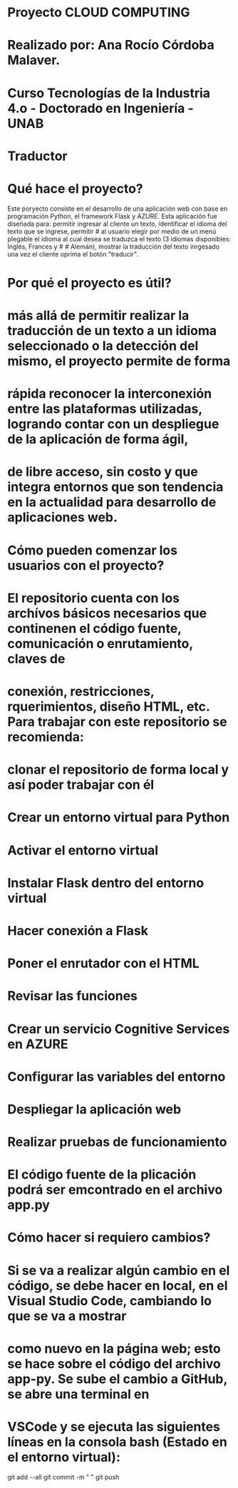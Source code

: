 # Proyecto CLOUD COMPUTING
# Realizado por: Ana Rocío Córdoba Malaver.
# Curso Tecnologías de la Industria 4.o - Doctorado en Ingeniería - UNAB

# Traductor

# Qué hace el proyecto? 
Este poryecto consiste en el desarrollo de una aplicación web con base en programación Python, el framework Flask y AZURE. Esta aplicación fue diseñada para: permitir ingresar al cliente un texto, identificar el idioma del texto que se ingrese, permitir # al usuario elegir por medio de un menú plegable el idioma al cual desea se traduzca el texto (3 idiomas disponibles: Inglés, Frances y # # Alemán), mostrar la traducción del texto inrgesado una vez el cliente oprima el botón "traducir".

# Por qué el proyecto es útil? 
# más allá de permitir realizar la traducción de un texto a un idioma seleccionado o la detección del mismo, el proyecto permite de forma 
# rápida reconocer la interconexión entre las plataformas utilizadas, logrando contar con un despliegue de la aplicación de forma ágil, 
# de libre acceso, sin costo y que integra entornos que son tendencia en la actualidad para desarrollo de aplicaciones web.

# Cómo pueden comenzar los usuarios con el proyecto?
# El repositorio cuenta con los archívos básicos necesarios que continenen el código fuente, comunicación o enrutamiento, claves de 
# conexión, restricciones, rquerimientos, diseño HTML, etc. Para trabajar con este repositorio se recomienda:
# clonar el repositorio de forma local y así poder trabajar con él 
# Crear un entorno virtual para Python
# Activar el entorno virtual
# Instalar Flask dentro del entorno virtual
# Hacer conexión a Flask
# Poner el enrutador con el HTML
# Revisar las funciones
# Crear un servicio Cognitive Services en AZURE
# Configurar las variables del entorno
# Despliegar la aplicación web
# Realizar pruebas de funcionamiento

# El código fuente de la plicación podrá ser emcontrado en el archivo app.py 

# Cómo hacer si requiero cambios?
# Si se va a realizar algún cambio en el código, se debe hacer en local, en el Visual Studio Code, cambiando lo que se va a mostrar 
# como nuevo en la página web; esto se hace sobre el código del archivo app-py. Se sube el cambio a GitHub, se abre una terminal en 
# VSCode y se ejecuta las siguientes líneas en la consola bash (Estado en el entorno virtual):
git add --all
git commit -m " "
git push


